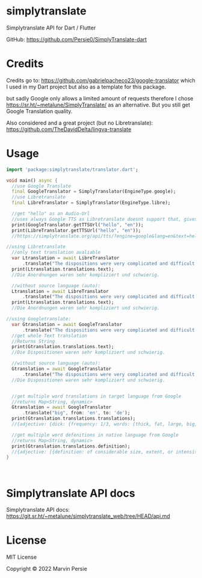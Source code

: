 # simplytranslate
Simplytranslate API for Dart / Flutter

GitHub: https://github.com/Persie0/SimplyTranslate-dart

# Credits
Credits go to:
https://github.com/gabrielpacheco23/google-translator
which I used in my Dart project but also as a template for this package.

but sadly Google only allows a limited amount of requests therefore I chose
https://sr.ht/~metalune/SimplyTranslate/
as an alternative. But you still get Google Translation quality.

Also considered and a great project (but no Libretranslate):
https://github.com/TheDavidDelta/lingva-translate
# Usage 

```dart
import 'package:simplytranslate/translator.dart';

void main() async {
  //use Google Translate
  final GoogleTranslator = SimplyTranslator(EngineType.google);
  //use Libretranslate
  final LibreTranslator = SimplyTranslator(EngineType.libre);

  //get "hello" as an Audio-Url
  //uses always Google TTS as Libretranslate doesnt support that, gives same result
  print(GoogleTranslator.getTTSUrl("hello", "en"));
  print(LibreTranslator.getTTSUrl("hello", "en"));
  //https://simplytranslate.org/api/tts/?engine=google&lang=en&text=hello

//using Libretranslate
  //only text translation avaliable
  var Ltranslation = await LibreTranslator
      .translate("The dispositions were very complicated and difficult.", from: 'en', to: 'de');
  print(Ltranslation.translations.text);
  //Die Anordnungen waren sehr kompliziert und schwierig.

  //without source language (auto):
  Ltranslation = await LibreTranslator
      .translate("The dispositions were very complicated and difficult.", to: 'de');
  print(Ltranslation.translations.text);
  //Die Anordnungen waren sehr kompliziert und schwierig.

//using Googletranslate:
  var Gtranslation = await GoogleTranslator
      .translate("The dispositions were very complicated and difficult.", from: 'en', to: 'de');
  //get whole Text translation
  //Returns String
  print(Gtranslation.translations.text);
  //Die Dispositionen waren sehr kompliziert und schwierig.

  //without source language (auto):
  Gtranslation = await GoogleTranslator
      .translate("The dispositions were very complicated and difficult.", to: 'de');
  //Die Dispositionen waren sehr kompliziert und schwierig.


  //get multiple word translations in target language from Google
  //returns Map<String, dynamic>
  Gtranslation = await GoogleTranslator
      .translate("big", from: 'en', to: 'de');
  print(Gtranslation.translations.translations);
  //{adjective: {dick: {frequency: 1/3, words: [thick, fat, large, big, heavy, stout]}, faustdick: {frequency: 1/3,...

  //get multiple word defenitions in native language from Google
  //returns Map<String, dynamic>
  print(Gtranslation.translations.definition);
  //{adjective: [{definition: of considerable size, extent, or intensity., synonyms: {: [large, sizeable,...
}

```
&nbsp;

# Simplytranslate API docs
Simplytranslate API docs:  https://git.sr.ht/~metalune/simplytranslate_web/tree/HEAD/api.md


# License
MIT License

Copyright © 2022 Marvin Persie


